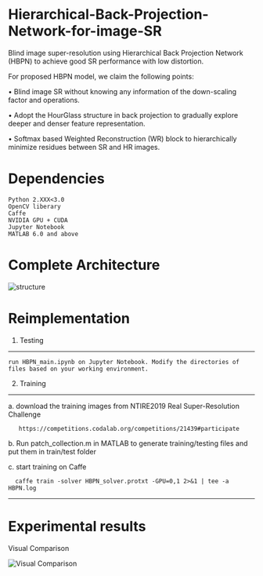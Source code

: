 # Hierarchical-Back-Projection-Network-for-image-SR
Blind image super-resolution using Hierarchical Back Projection Network (HBPN) to achieve good SR performance with low distortion.

For proposed HBPN model, we claim the following points:

• Blind image SR without knowing any information of the down-scaling factor and operations.

• Adopt the HourGlass structure in back projection to gradually explore deeper and denser feature representation.

• Softmax based Weighted Reconstruction (WR) block to hierarchically minimize residues between SR and HR images.

# Dependencies
    Python 2.XXX<3.0
    OpenCV liberary
    Caffe 
    NVIDIA GPU + CUDA
    Jupyter Notebook
    MATLAB 6.0 and above

# Complete Architecture
![structure](https://github.com/Holmes-Alan/Hierarchical-Back-Projection-Network-for-image-SR/tree/master/figure/structure.png)

# Reimplementation
1. Testing
---------------------------------------
    run HBPN_main.ipynb on Jupyter Notebook. Modify the directories of files based on your working environment.

2. Training
---------------------------
   a. download the training images from NTIRE2019 Real Super-Resolution Challenge
    
       https://competitions.codalab.org/competitions/21439#participate
   
   b. Run patch_collection.m in MATLAB to generate training/testing files and put them in train/test folder
   
   c. start training on Caffe
   
      caffe train -solver HBPN_solver.protxt -GPU=0,1 2>&1 | tee -a HBPN.log
      
---------------------------
  
# Experimental results

Visual Comparison

![Visual Comparison](https://github.com/Holmes-Alan/Face-SR/blob/master/results/VQ_Compare.png)
